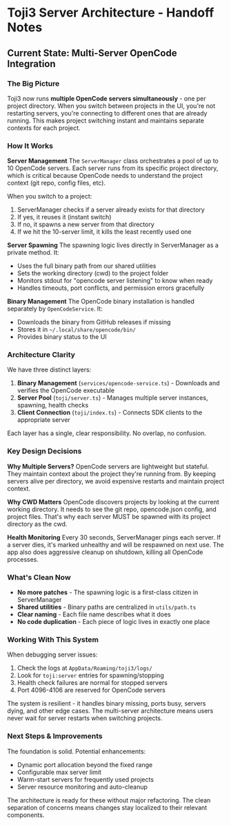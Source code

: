 # Toji3 Server Architecture - Handoff Notes

## Current State: Multi-Server OpenCode Integration

### The Big Picture

Toji3 now runs **multiple OpenCode servers simultaneously** - one per project directory. When you switch between projects in the UI, you're not restarting servers, you're connecting to different ones that are already running. This makes project switching instant and maintains separate contexts for each project.

### How It Works

**Server Management**
The `ServerManager` class orchestrates a pool of up to 10 OpenCode servers. Each server runs from its specific project directory, which is critical because OpenCode needs to understand the project context (git repo, config files, etc).

When you switch to a project:

1. ServerManager checks if a server already exists for that directory
2. If yes, it reuses it (instant switch)
3. If no, it spawns a new server from that directory
4. If we hit the 10-server limit, it kills the least recently used one

**Server Spawning**
The spawning logic lives directly in ServerManager as a private method. It:

- Uses the full binary path from our shared utilities
- Sets the working directory (cwd) to the project folder
- Monitors stdout for "opencode server listening" to know when ready
- Handles timeouts, port conflicts, and permission errors gracefully

**Binary Management**
The OpenCode binary installation is handled separately by `OpenCodeService`. It:

- Downloads the binary from GitHub releases if missing
- Stores it in `~/.local/share/opencode/bin/`
- Provides binary status to the UI

### Architecture Clarity

We have three distinct layers:

1. **Binary Management** (`services/opencode-service.ts`) - Downloads and verifies the OpenCode executable
2. **Server Pool** (`toji/server.ts`) - Manages multiple server instances, spawning, health checks
3. **Client Connection** (`toji/index.ts`) - Connects SDK clients to the appropriate server

Each layer has a single, clear responsibility. No overlap, no confusion.

### Key Design Decisions

**Why Multiple Servers?**
OpenCode servers are lightweight but stateful. They maintain context about the project they're running from. By keeping servers alive per directory, we avoid expensive restarts and maintain project context.

**Why CWD Matters**
OpenCode discovers projects by looking at the current working directory. It needs to see the git repo, opencode.json config, and project files. That's why each server MUST be spawned with its project directory as the cwd.

**Health Monitoring**
Every 30 seconds, ServerManager pings each server. If a server dies, it's marked unhealthy and will be respawned on next use. The app also does aggressive cleanup on shutdown, killing all OpenCode processes.

### What's Clean Now

- **No more patches** - The spawning logic is a first-class citizen in ServerManager
- **Shared utilities** - Binary paths are centralized in `utils/path.ts`
- **Clear naming** - Each file name describes what it does
- **No code duplication** - Each piece of logic lives in exactly one place

### Working With This System

When debugging server issues:

1. Check the logs at `AppData/Roaming/toji3/logs/`
2. Look for `toji:server` entries for spawning/stopping
3. Health check failures are normal for stopped servers
4. Port 4096-4106 are reserved for OpenCode servers

The system is resilient - it handles binary missing, ports busy, servers dying, and other edge cases. The multi-server architecture means users never wait for server restarts when switching projects.

### Next Steps & Improvements

The foundation is solid. Potential enhancements:

- Dynamic port allocation beyond the fixed range
- Configurable max server limit
- Warm-start servers for frequently used projects
- Server resource monitoring and auto-cleanup

The architecture is ready for these without major refactoring. The clean separation of concerns means changes stay localized to their relevant components.
